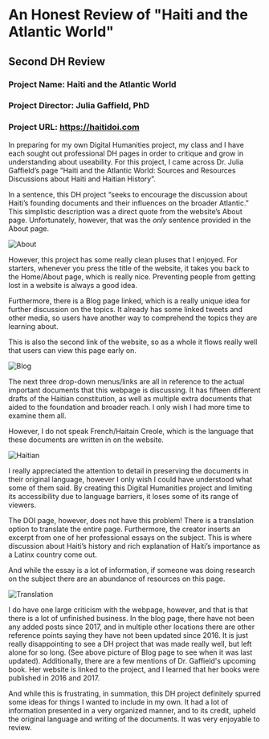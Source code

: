 # An Honest Review of "Haiti and the Atlantic World"
## Second DH Review

### Project Name: Haiti and the Atlantic World
### Project Director: Julia Gaffield, PhD
### Project URL: https://haitidoi.com 

In preparing for my own Digital Humanities project, my class and I have each sought out professional DH pages in order to critique and grow in understanding about useability. For this project, I came across Dr. Julia Gaffield’s page “Haiti and the Atlantic World: Sources and Resources Discussions about Haiti and Haitian History”.

In a sentence, this DH project “seeks to encourage the discussion about Haiti’s founding documents and their influences on the broader Atlantic.” This simplistic description was a direct quote from the website’s About page. Unfortunately, however, that was the _only_ sentence provided in the About page. 

![About](https://KFerguson350.github.io/KFerguson-350-Blog/images/about.jpg)


However, this project has some really clean pluses that I enjoyed. For starters, whenever you press the title of the website, it takes you back to the Home/About page, which is really nice. Preventing people from getting lost in a website is always a good idea. 

Furthermore, there is a Blog page linked, which is a really unique idea for further discussion on the topics. It already has some linked tweets and other media, so users have another way to comprehend the topics they are learning about.

This is also the second link of the website, so as a whole it flows really well that users can view this page early on. 

![Blog](https://KFerguson350.github.io/KFerguson-350-Blog/images/blog.jpg)
 
The next three drop-down menus/links are all in reference to the actual important documents that this webpage is discussing. It has fifteen different drafts of the Haitian constitution, as well as multiple extra documents that aided to the foundation and broader reach. I only wish I had more time to examine them all.

However, I do not speak French/Haitain Creole, which is the language that these documents are written in on the website. 

![Haitian](https://KFerguson350.github.io/KFerguson-350-Blog/images/haitain.jpg)

I really appreciated the attention to detail in preserving the documents in their original language, however I only wish I could have understood what some of them said. By creating this Digital Humanities project and limiting its accessibility due to language barriers, it loses some of its range of viewers. 

The DOI page, however, does not have this problem! There is a translation option to translate the entire page. Furthermore, the creator inserts an excerpt from one of her professional essays on the subject. This is where discussion about Haiti’s history and rich explanation of Haiti’s importance as a Latinx country come out. 

And while the essay is a lot of information, if someone was doing research on the subject there are an abundance of resources on this page. 

![Translation](https://KFerguson350.github.io/KFerguson-350-Blog/images/translation.jpg)

I do have one large criticism with the webpage, however, and that is that there is a lot of unfinished business. In the blog page, there have not been any added posts since 2017, and in multiple other locations there are other reference points saying they have not been updated since 2016. It is just really disappointing to see a DH project that was made really well, but left alone for so long. (See above picture of Blog page to see when it was last updated). Additionally, there are a few mentions of Dr. Gaffield's upcoming book. Her website is linked to the project, and I learned that her books were published in 2016 and 2017. 

And while this is frustrating, in summation, this DH project definitely spurred some ideas for things I wanted to include in my own. It had a lot of information presented in a very organized manner, and to its credit, upheld the original language and writing of the documents. It was very enjoyable to review. 
